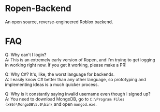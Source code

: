 # Ropen-Backend
An open source, reverse-engineered Roblox backend.

# FAQ
Q: Why can't I login?  
A: This is an extremely early version of Ropen, and I'm trying to get logging in working right now. If you get it working, please make a PR!  

Q: Why C#? It's, like, the worst language for backends.  
A: I easily know C# better than any other language, so prototyping and implementing ideas is a much quicker process.  

Q: Why is it constantly saying invalid username even though I signed up?  
A: You need to download MongoDB, go to `C:\Program Files (x86)\MongoDB\5.0\bin\` and open `mongod.exe`.  
